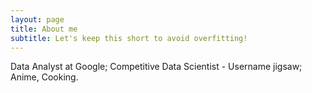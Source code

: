 ```yaml
---
layout: page
title: About me
subtitle: Let's keep this short to avoid overfitting!
---
```


Data Analyst at Google; Competitive Data Scientist - Username jigsaw; Anime, Cooking.
